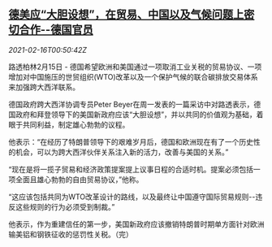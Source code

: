 <!--1614867796000-->
[德美应“大胆设想”，在贸易、中国以及气候问题上密切合作--德国官员](https://cn.reuters.com/article/germany-usa-0215-tues-idCNKBS2AG01V)
------

<div><i>2021-02-16T00:50:42Z</i></div><p>路透柏林2月15日 - 德国希望欧洲和美国通过一项取消工业关税的贸易协议、一项增加对中国施压的世贸组织(WTO)改革以及一个保护气候的联合碳排放交易体系来加强跨大西洋联系。</p><p>德国政府跨大西洋协调专员Peter Beyer在周一发表的一篇采访中对路透表示，德国政府和拜登领导下的美国新政府应该“大胆设想”，并以共同的价值观为基础，着眼于共同利益，制定雄心勃勃的议程。</p><p>他表示：“在经历了特朗普领导下的艰难岁月后，德国和欧洲现在有了一个历史性的机会，可以为跨大西洋伙伴关系注入新的活力，改善与美国的关系。”</p><p>“现在是将一揽子贸易和经济政策提案提上议事日程的合适时机。提案必须包括一项全面且雄心勃勃的自由贸易协议，”他称。</p><p>“这应该包括共同为WTO改革设计的路线，以及最终让中国遵守国际贸易规则--违反这些规则的行为必须受到制裁。”</p><p>他表示，作为重建信任的第一步，美国新政府应该撤销特朗普时期单方面针对欧洲输美铝和钢铁征收的惩罚性关税。（完）</p>
